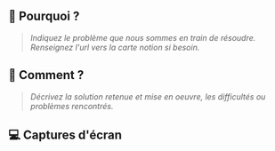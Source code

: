 ## :thinking: Pourquoi ?

> _Indiquez le problème que nous sommes en train de résoudre. Renseignez l'url vers la carte notion si besoin._

## :cake: Comment ? <!-- optionnel -->

> _Décrivez la solution retenue et mise en oeuvre, les difficultés ou problèmes rencontrés._

## :computer: Captures d'écran <!-- optionnel -->
